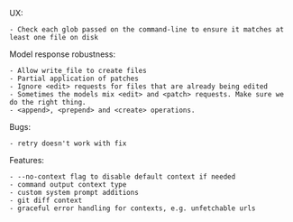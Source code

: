 UX:

    - Check each glob passed on the command-line to ensure it matches at least one file on disk

Model response robustness:
    
    - Allow write_file to create files
    - Partial application of patches
    - Ignore <edit> requests for files that are already being edited
    - Sometimes the models mix <edit> and <patch> requests. Make sure we do the right thing.
    - <append>, <prepend> and <create> operations.

Bugs:
    
    - retry doesn't work with fix

Features:

    - --no-context flag to disable default context if needed
    - command output context type
    - custom system prompt additions
    - git diff context
    - graceful error handling for contexts, e.g. unfetchable urls
